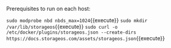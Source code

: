 Prerequisites to run on each host:

`sudo modprobe nbd nbds_max=1024`{{execute}}
`sudo mkdir /var/lib/storageos`{{execute}}
`sudo curl -o /etc/docker/plugins/storageos.json --create-dirs https://docs.storageos.com/assets/storageos.json`{{execute}}
